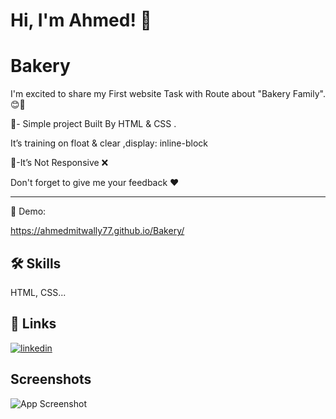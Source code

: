 
# Hi, I'm Ahmed! 👋


# Bakery

I'm excited to share my First website Task with Route about "Bakery Family". 😊🤎

📌- Simple project Built By HTML & CSS .

It’s training on float & clear ,display: inline-block 

📌-It’s Not Responsive ❌ 

 Don't forget to give me your feedback ❤️

 





------





🔗 Demo: 

https://ahmedmitwally77.github.io/Bakery/










## 🛠 Skills
HTML, CSS...


## 🔗 Links

[![linkedin](https://img.shields.io/badge/linkedin-0A66C2?style=for-the-badge&logo=linkedin&logoColor=white)](https://www.linkedin.com/in/ahmed-mitwally-284538286//)



## Screenshots

![App Screenshot](./images/images/bakeryHomePage.png)

